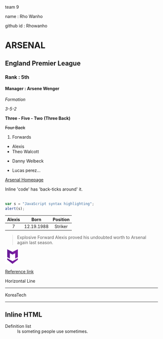 team 9

name : Rho Wanho

github id : Rhowanho

# ARSENAL
## England Premier League
### Rank : 5th
#### Manager : Arsene Wenger

*Formation*

_3-5-2_

**Three - Five - Two**
__(Three Back)__

~~Four Back~~

1. Forwards
* Alexis
* Theo Walcott
+ Danny Welbeck
- Lucas perez...

[Arsenal Homepage](https://www.arsenal.com)

Inline 'code' has 'back-ticks around' it.

```javascript

var s = "JavaScript syntax highlighting";
alert(s);
```

|Alexis|Born|Position|
|:------:|:--------:|:----:|
|7|12.19.1988|Striker|

> Explosive Forward Alexis proved his undoubted worth to Arsenal again last season.

![alt text](https://github.com/adam-p/markdown-here/raw/master/src/common/images/icon48.png "Logo Title Text 1")

[Reference link][1]

[1]: https://google.co.kr

Horizontal Line

---

KoreaTech

***

## Inline HTML

<dl>
<dt>Definition list</dt>
<dd>Is someting people use sometimes.</dd>
</dl>

